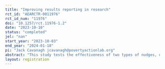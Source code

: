 ```yaml
---
title: "Improving results reporting in research"
rct_id: "AEARCTR-0011976"
rct_id_num: "11976"
doi: "10.1257/rct.11976-1.2"
date: "2023-10-10"
status: "completed"
jel: "nan"
start_year: "2023-10-03"
end_year: "2024-01-18"
pi: "Jack Cavanagh jcavanagh@povertyactionlab.org"
abstract: "This study tests the effectiveness of two types of nudges, one involving increased salience of missing information and the other involving incentives, at improving the reporting of research results. More information can be found in the attached PAP and (currently embargoed) intervention and experimental details fields."
layout: registration
---
```


